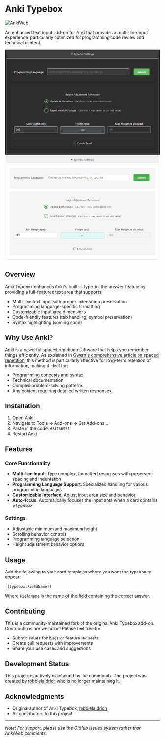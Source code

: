 # Anki Typebox

[![AnkiWeb](https://img.shields.io/badge/AnkiWeb-Download-blue.svg)](https://ankiweb.net/shared/info/681236951)

An enhanced text input add-on for Anki that provides a multi-line input experience, particularly optimized for programming code review and technical content.

![Anki Typebox interface in dark mode](img/darkmode.png)
![Anki Typebox interface in light mode](img/lightmode.png)

## Overview

Anki Typebox enhances Anki's built-in type-in-the-answer feature by providing a full-featured text area that supports:
- Multi-line text input with proper indentation preservation
- Programming language-specific formatting
- Customizable input area dimensions
- Code-friendly features (tab handling, symbol preservation)
- Syntax highlighting (coming soon)

## Why Use Anki?

Anki is a powerful spaced repetition software that helps you remember things efficiently. As explained in [Gwern's comprehensive article on spaced repetition](https://www.gwern.net/Spaced%20repetition), this method is particularly effective for long-term retention of information, making it ideal for:
- Programming concepts and syntax
- Technical documentation
- Complex problem-solving patterns
- Any content requiring detailed written responses

## Installation

1. Open Anki
2. Navigate to Tools → Add-ons → Get Add-ons...
3. Paste in the code: `681236951`
4. Restart Anki

## Features

### Core Functionality
- **Multi-line Input**: Type complex, formatted responses with preserved spacing and indentation
- **Programming Language Support**: Specialized handling for various programming languages
- **Customizable Interface**: Adjust input area size and behavior
- **Auto-focus**: Automatically focuses the input area when a card contains a typebox

### Settings
- Adjustable minimum and maximum height
- Scrolling behavior controls
- Programming language selection
- Height adjustment behavior options

## Usage

Add the following to your card templates where you want the typebox to appear:
```
[[typebox:FieldName]]
```

Where `FieldName` is the name of the field containing the correct answer.

## Contributing

This is a community-maintained fork of the original Anki Typebox add-on. Contributions are welcome! Please feel free to:
- Submit issues for bugs or feature requests
- Create pull requests with improvements
- Share your use cases and suggestions

## Development Status

This project is actively maintained by the community. The project was created by [robbielaldrich](https://github.com/robbielaldrich) who is no longer maintaining it.

<!-- ## License

[License Type] - Consider adding appropriate license information for your fork -->

## Acknowledgments

- Original author of Anki Typebox, [robbielaldrich](https://github.com/robbielaldrich)
- All contributors to this project

---

*Note: For support, please use the GitHub issues system rather than AnkiWeb comments.*
